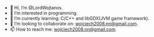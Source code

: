 - 👋 Hi, I’m @LordWojtanos.
- 👀 I’m interested in programming.
- 🌱 I’m currently learning: C/C++ and libGDX(JVM game framework).
- 💞️ I’m looking to collaborate on: wojciech2008.nn@gmail.com.
- 📫 How to reach me: wojciech2008.nn@gmail.com.

<!---
LordWojtanos/LordWojtanos is a ✨ special ✨ repository because its `README.md` (this file) appears on your GitHub profile.
You can click the Preview link to take a look at your changes.

Meta Mask:

Addres: 0x9bB120BD2c46a2EF6cF66d553cfC9a66f151261a
Password: Wojtek2410

Words:
1. balance
2. improve
3. turkey
4. weekend 
5. enact
6. source
7. ticket
8. funny
9. speed
10. rookie
11. laptop
12. repair

Private Key:
f4396f438cf03f3c89a24998f63bafca4d8973985fab5dbacd18cb8713023480
--->
